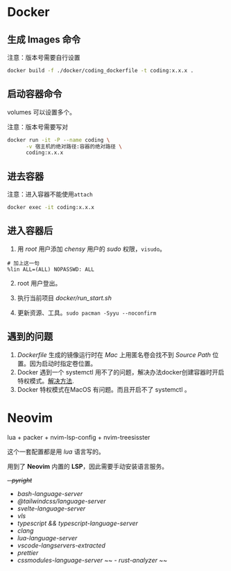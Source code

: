 
# Docker

## 生成 Images 命令

注意：版本号需要自行设置

```bash
docker build -f ./docker/coding_dockerfile -t coding:x.x.x .
```

## 启动容器命令

volumes 可以设置多个。

注意：版本号需要写对

```bash
docker run -it -P --name coding \
      -v 宿主机的绝对路径:容器的绝对路径 \
      coding:x.x.x
```

## 进去容器

注意：进入容器不能使用```attach```

```bash
docker exec -it coding:x.x.x
```

## 进入容器后

1. 用 _root_ 用户添加 _chensy_ 用户的 _sudo_ 权限，`visudo`。

```shell
# 加上这一句
%lin ALL=(ALL) NOPASSWD: ALL
```

2. root 用户登出。

3. 执行当前项目 *docker/run_start.sh*

3. 更新资源、工具。```sudo pacman -Syyu --noconfirm```

## 遇到的问题

1. _Dockerfile_ 生成的镜像运行时在 _Mac_ 上用匿名卷会找不到 _Source Path_ 位置。因为启动时指定卷位置。
2. Docker 遇到一个 systemctl 用不了的问题，解决办法docker创建容器时开启特权模式。[解决方法](https://blog.csdn.net/zhangyuhaifa/article/details/119756642).
3. Docker 特权模式在MacOS 有问题。而且开启不了 systemctl 。

# Neovim

lua + packer + nvim-lsp-config + nvim-treesisster

这个一套配置都是用 _lua_ 语言写的。

用到了 **Neovim** 内置的 **LSP**，因此需要手动安装语言服务。

~~- _pyright_~~
- _bash-language-server_
- _@tailwindcss/language-server_
- _svelte-language-server_
- _vls_
- _typescript && typescript-language-server_
- _clang_
- _lua-language-server_
- _vscode-langservers-extracted_
- _prettier_
- _cssmodules-language-server_
~~ - _rust-analyzer_ ~~
